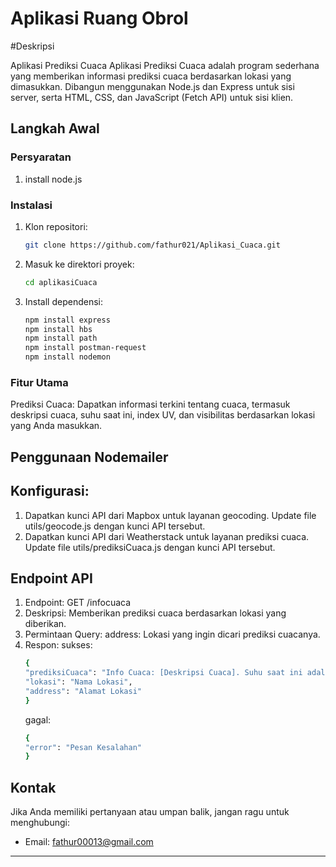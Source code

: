 # Aplikasi Ruang Obrol
#Deskripsi 

Aplikasi Prediksi Cuaca
Aplikasi Prediksi Cuaca adalah program sederhana yang memberikan informasi prediksi cuaca berdasarkan lokasi 
yang dimasukkan. Dibangun menggunakan Node.js dan Express untuk sisi server, serta HTML, CSS, dan JavaScript (Fetch API) untuk sisi klien.

## Langkah Awal

### Persyaratan

1. install node.js

### Instalasi

1. Klon repositori:

    ```bash
    git clone https://github.com/fathur021/Aplikasi_Cuaca.git
    ```

2. Masuk ke direktori proyek:

    ```bash
    cd aplikasiCuaca
    ```

3. Install dependensi:

    ```bash
    npm install express
    npm install hbs
    npm install path
    npm install postman-request
    npm install nodemon

    ```

### Fitur Utama
Prediksi Cuaca: Dapatkan informasi terkini tentang cuaca, termasuk deskripsi cuaca, suhu saat ini, index UV, dan visibilitas berdasarkan lokasi yang Anda masukkan.

## Penggunaan Nodemailer

## Konfigurasi:
1. Dapatkan kunci API dari Mapbox untuk layanan geocoding. Update file utils/geocode.js dengan kunci API tersebut.
2. Dapatkan kunci API dari Weatherstack untuk layanan prediksi cuaca. Update file utils/prediksiCuaca.js dengan kunci API tersebut.

## Endpoint API
1. Endpoint: GET /infocuaca
2. Deskripsi: Memberikan prediksi cuaca berdasarkan lokasi yang diberikan.
3. Permintaan Query:
   address: Lokasi yang ingin dicari prediksi cuacanya.
4. Respon:
   sukses:
    ```bash
    {
    "prediksiCuaca": "Info Cuaca: [Deskripsi Cuaca]. Suhu saat ini adalah [Suhu] derajat. Index UV adalah [Index UV] nm. Visibilitas [Visibilitas] kilometer",
    "lokasi": "Nama Lokasi",
    "address": "Alamat Lokasi"
    }

    ```
    gagal:
    ```bash
    {
    "error": "Pesan Kesalahan"
    }

    ```
   
    
## Kontak

Jika Anda memiliki pertanyaan atau umpan balik, jangan ragu untuk menghubungi:

- Email: fathur00013@gmail.com


---

 




